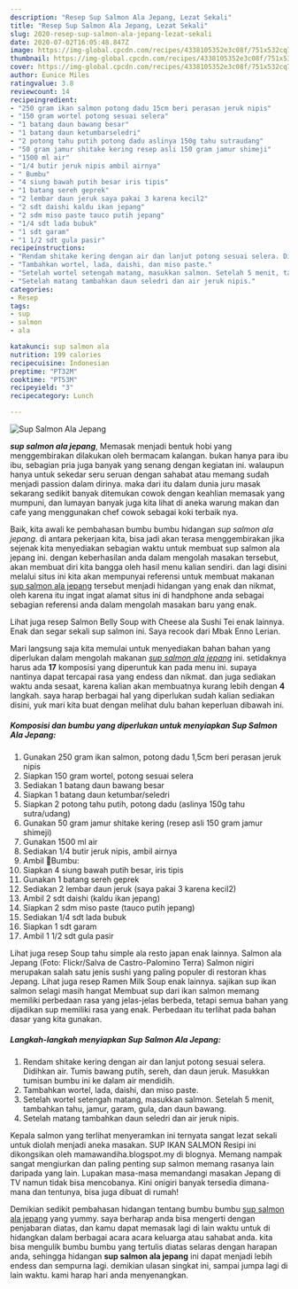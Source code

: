 ```yaml
---
description: "Resep Sup Salmon Ala Jepang, Lezat Sekali"
title: "Resep Sup Salmon Ala Jepang, Lezat Sekali"
slug: 2020-resep-sup-salmon-ala-jepang-lezat-sekali
date: 2020-07-02T16:05:48.847Z
image: https://img-global.cpcdn.com/recipes/4338105352e3c08f/751x532cq70/sup-salmon-ala-jepang-foto-resep-utama.jpg
thumbnail: https://img-global.cpcdn.com/recipes/4338105352e3c08f/751x532cq70/sup-salmon-ala-jepang-foto-resep-utama.jpg
cover: https://img-global.cpcdn.com/recipes/4338105352e3c08f/751x532cq70/sup-salmon-ala-jepang-foto-resep-utama.jpg
author: Eunice Miles
ratingvalue: 3.8
reviewcount: 14
recipeingredient:
- "250 gram ikan salmon potong dadu 15cm beri perasan jeruk nipis"
- "150 gram wortel potong sesuai selera"
- "1 batang daun bawang besar"
- "1 batang daun ketumbarseledri"
- "2 potong tahu putih potong dadu aslinya 150g tahu sutraudang"
- "50 gram jamur shitake kering resep asli 150 gram jamur shimeji"
- "1500 ml air"
- "1/4 butir jeruk nipis ambil airnya"
- " Bumbu"
- "4 siung bawah putih besar iris tipis"
- "1 batang sereh geprek"
- "2 lembar daun jeruk saya pakai 3 karena kecil2"
- "2 sdt daishi kaldu ikan jepang"
- "2 sdm miso paste tauco putih jepang"
- "1/4 sdt lada bubuk"
- "1 sdt garam"
- "1 1/2 sdt gula pasir"
recipeinstructions:
- "Rendam shitake kering dengan air dan lanjut potong sesuai selera. Didihkan air. Tumis bawang putih, sereh, dan daun jeruk. Masukkan tumisan bumbu ini ke dalam air mendidih."
- "Tambahkan wortel, lada, daishi, dan miso paste."
- "Setelah wortel setengah matang, masukkan salmon. Setelah 5 menit, tambahkan tahu, jamur, garam, gula, dan daun bawang."
- "Setelah matang tambahkan daun seledri dan air jeruk nipis."
categories:
- Resep
tags:
- sup
- salmon
- ala

katakunci: sup salmon ala 
nutrition: 199 calories
recipecuisine: Indonesian
preptime: "PT32M"
cooktime: "PT53M"
recipeyield: "3"
recipecategory: Lunch

---
```



![Sup Salmon Ala Jepang](https://img-global.cpcdn.com/recipes/4338105352e3c08f/751x532cq70/sup-salmon-ala-jepang-foto-resep-utama.jpg)

<b><i>sup salmon ala jepang</i></b>, Memasak menjadi bentuk hobi yang menggembirakan dilakukan oleh bermacam kalangan. bukan hanya para ibu ibu, sebagian pria juga banyak yang senang dengan kegiatan ini. walaupun hanya untuk sekedar seru seruan dengan sahabat atau memang sudah menjadi passion dalam dirinya. maka dari itu dalam dunia juru masak sekarang sedikit banyak ditemukan cowok dengan keahlian memasak yang mumpuni, dan lumayan banyak juga kita lihat di aneka warung makan dan cafe yang menggunakan chef cowok sebagai koki terbaik nya.

Baik, kita awali ke pembahasan bumbu bumbu hidangan <i>sup salmon ala jepang</i>. di antara pekerjaan kita, bisa jadi akan terasa menggembirakan jika sejenak kita menyediakan sebagian waktu untuk membuat sup salmon ala jepang ini. dengan keberhasilan anda dalam mengolah masakan tersebut, akan membuat diri kita bangga oleh hasil menu kalian sendiri. dan lagi disini melalui situs ini kita akan mempunyai referensi untuk membuat makanan <u>sup salmon ala jepang</u> tersebut menjadi hidangan yang enak dan nikmat, oleh karena itu ingat ingat alamat situs ini di handphone anda sebagai sebagian referensi anda dalam mengolah masakan baru yang enak.

Lihat juga resep Salmon Belly Soup with Cheese ala Sushi Tei enak lainnya. Enak dan segar sekali sup salmon ini. Saya recook dari Mbak Enno Lerian.


Mari langsung saja kita memulai untuk menyediakan bahan bahan yang diperlukan dalam mengolah makanan <u><i>sup salmon ala jepang</i></u> ini. setidaknya harus ada <b>17</b> komposisi yang diperuntuk kan pada menu ini. supaya nantinya dapat tercapai rasa yang endess dan nikmat. dan juga sediakan waktu anda sesaat, karena kalian akan membuatnya kurang lebih dengan <b>4</b> langkah. saya harap berbagai hal yang diperlukan sudah kalian sediakan disini, yuk mari kita buat dengan melihat dulu bahan keperluan dibawah ini.

<!--inarticleads1-->

##### Komposisi dan bumbu yang diperlukan untuk menyiapkan Sup Salmon Ala Jepang:

1. Gunakan 250 gram ikan salmon, potong dadu 1,5cm beri perasan jeruk nipis
1. Siapkan 150 gram wortel, potong sesuai selera
1. Sediakan 1 batang daun bawang besar
1. Siapkan 1 batang daun ketumbar/seledri
1. Siapkan 2 potong tahu putih, potong dadu (aslinya 150g tahu sutra/udang)
1. Gunakan 50 gram jamur shitake kering (resep asli 150 gram jamur shimeji)
1. Gunakan 1500 ml air
1. Sediakan 1/4 butir jeruk nipis, ambil airnya
1. Ambil  🌟Bumbu:
1. Siapkan 4 siung bawah putih besar, iris tipis
1. Gunakan 1 batang sereh geprek
1. Sediakan 2 lembar daun jeruk (saya pakai 3 karena kecil2)
1. Ambil 2 sdt daishi (kaldu ikan jepang)
1. Siapkan 2 sdm miso paste (tauco putih jepang)
1. Sediakan 1/4 sdt lada bubuk
1. Siapkan 1 sdt garam
1. Ambil 1 1/2 sdt gula pasir


Lihat juga resep Soup tahu simple ala resto japan enak lainnya. Salmon ala Jepang (Foto: Flickr/Salva de Castro-Palomino Terra) Salmon nigiri merupakan salah satu jenis sushi yang paling populer di restoran khas Jepang. Lihat juga resep Ramen Milk Soup enak lainnya. sajikan sup ikan salmon selagi masih hangat Membuat sup dari ikan salmon memang memiliki perbedaan rasa yang jelas-jelas berbeda, tetapi semua bahan yang dijadikan sup memiliki rasa yang enak. Perbedaan itu terlihat pada bahan dasar yang kita gunakan. 

<!--inarticleads2-->

##### Langkah-langkah menyiapkan Sup Salmon Ala Jepang:

1. Rendam shitake kering dengan air dan lanjut potong sesuai selera. Didihkan air. Tumis bawang putih, sereh, dan daun jeruk. Masukkan tumisan bumbu ini ke dalam air mendidih.
1. Tambahkan wortel, lada, daishi, dan miso paste.
1. Setelah wortel setengah matang, masukkan salmon. Setelah 5 menit, tambahkan tahu, jamur, garam, gula, dan daun bawang.
1. Setelah matang tambahkan daun seledri dan air jeruk nipis.


Kepala salmon yang terlihat menyeramkan ini ternyata sangat lezat sekali untuk diolah menjadi aneka masakan. SUP IKAN SALMON Resipi ini dikongsikan oleh mamawandiha.blogspot.my di blognya. Memang nampak sangat mengiurkan dan paling penting sup salmon memang rasanya lain daripada yang lain. Lupakan masa-masa memandangi masakan Jepang di TV namun tidak bisa mencobanya. Kini onigiri banyak tersedia dimana-mana dan tentunya, bisa juga dibuat di rumah! 

Demikian sedikit pembahasan hidangan tentang bumbu bumbu <u>sup salmon ala jepang</u> yang yummy. saya berharap anda bisa mengerti dengan penjabaran diatas, dan kamu dapat memasak lagi di lain waktu untuk di hidangkan dalam berbagai acara acara keluarga atau sahabat anda. kita bisa mengulik bumbu bumbu yang tertulis diatas selaras dengan harapan anda, sehingga hidangan <b>sup salmon ala jepang</b> ini dapat menjadi lebih endess dan sempurna lagi. demikian ulasan singkat ini, sampai jumpa lagi di lain waktu. kami harap hari anda menyenangkan.

